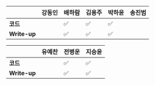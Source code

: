 |              | 강동인 | 배하람 | 김용주 | 박하윤 | 송진범 |
| ------------ | ------ | ----------------- | ------ | ------ | ------ |
| **코드**     ||:white_check_mark:|:white_check_mark:  |:white_check_mark: |        |
| **Write-up** ||:white_check_mark:|:white_check_mark:  | :white_check_mark: |        |

|              | 유예찬 | 전병운 | 지승윤 |
| ------------ | ------ | ------ | ------ |
| **코드**     ||:white_check_mark:|:white_check_mark:||        |
| **Write-up** ||:white_check_mark:|:white_check_mark:||        |

